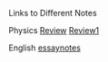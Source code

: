 Links to Different Notes

Physics
<a href="Physics/Review.html">Review</a>
<a href="Physics/Review1.html">Review1</a>

English
<a href="English/Essay/RA/essaynotes.html">essaynotes</a>

